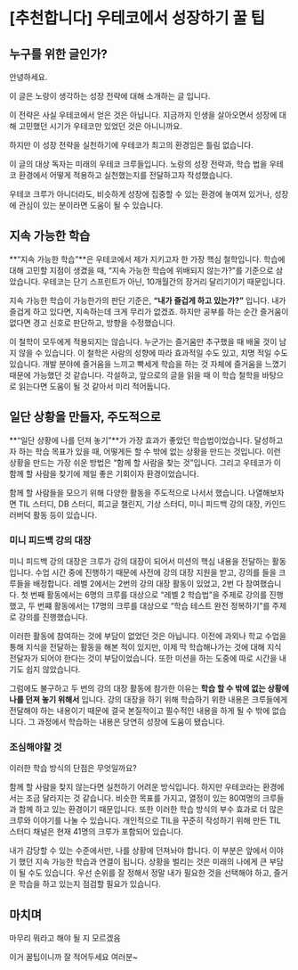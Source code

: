 # [추천합니다] 우테코에서 성장하기 꿀 팁

## 누구를 위한 글인가?

안녕하세요.

이 글은 노랑이 생각하는 성장 전략에 대해 소개하는 글 입니다.

이 전략은 사실 우테코에서 얻은 것은 아닙니다. 지금까지 인생을 살아오면서 성장에 대해 고민했던 시기가 우테코만 있었던 것은 아니니까요.

하지만 이 성장 전략을 실천하기에 우테코가 최고의 환경임은 틀림 없습니다.

이 글의 대상 독자는 미래의 우테코 크루들입니다. 노랑의 성장 전략과, 학습 법을 우테코 환경에서 어떻게 적용하고 실천했는지를 전달하고자 작성했습니다.

우테코 크루가 아니더라도, 비슷하게 성장에 집중할 수 있는 환경에 놓여져 있거나, 성장에 관심이 있는 분이라면 도움이 될 수 있습니다.

## 지속 가능한 학습

**“지속 가능한 학습”**은 우테코에서 제가 지키고자 한 가장 핵심 철학입니다. 학습에 대해 고민할 지점이 생겼을 때, “지속 가능한 학습에 위배되지 않는가?”를 기준으로 삼았습니다. 우테코는 단기 스프린트가 아닌, 10개월간의 장거리 달리기이기 때문입니다.

지속 가능한 학습이 가능한가의 판단 기준은, **“내가 즐겁게 하고 있는가?”** 입니다. 내가 즐겁게 하고 있다면, 지속하는데 크게 무리가 없겠죠. 하지만 공부를 하는 순간 즐거움이 없다면 경고 신호로 판단하고, 방향을 수정했습니다.

이 철학이 모두에게 적용되지는 않습니다. 누군가는 즐거움만 추구했을 때 배울 것이 남지 않을 수 있습니다. 이 철학은 사람의 성향에 따라 효과적일 수도 있고, 치명 적일 수도 있습니다. 개발 분야에 즐거움을 느끼고 빡세게 학습을 하는 것 자체에 즐거움을 느꼈기 때문에 가능했던 것 같습니다. 각설하고, 앞으로의 글을 읽을 때 이 학습 철학을 바탕으로 읽는다면 도움이 될 것 같아서 미리 적어둡니다.

## 일단 상황을 만들자, 주도적으로

**“일단 상황에 나를 던져 놓기”**가 가장 효과가 좋았던 학습법이었습니다. 달성하고자 하는 학습 목표가 있을 때, 어떻게든 할 수 밖에 없는 상황을 만드는 것입니다. 이런 상황을 만드는 가장 쉬운 방법은 “함께 할 사람을 찾는 것”입니다. 그리고 우테코가 이 함께 할 사람을 찾기에 제일 좋은 기회이자 환경이었습니다.

함께 할 사람들을 모으기 위해 다양한 활동을 주도적으로 나서서 했습니다. 나열해보자면 TIL 스터디, DB 스터디, 회고글 챌린지, 기상 스터디, 미니 피드백 강의 대장, 카인드 러버덕 활동 등이 있습니다.

### 미니 피드백 강의 대장

미니 피드백 강의 대장은 크루가 강의 대장이 되어서 미션의 핵심 내용을 전달하는 활동입니다. 수업 시간 중에 진행하기 때문에 사전에 강의 대장 지원을 받고, 강의를 들을 크루들을 배정합니다. 레벨 2에서는 2번의 강의 대장 활동이 있었고, 2번 다 참여했습니다. 첫 번째 활동에서는 6명의 크루를 대상으로 “레벨 2 학습법”을 주제로 강의를 진행했고, 두 번쨰 활동에서는 17명의 크루를 대상으로 “학습 테스트 완전 정복하기”를 주제로 강의를 진행했습니다.

이러한 활동에 참여하는 것에 부담이 없었던 것은 아닙니다. 이전에 과외나 학교 수업을 통해 지식을 전달하는 활동을 해본 적이 있지만, 이제 막 학습해나가는 것에 대해 지식 전달자가 되어야 한다는 것이 부담이었습니다. 또한 미션을 하는 도중에 따로 시간을 내기도 쉽지 않았습니다.

그럼에도 불구하고 두 번의 강의 대장 활동에 참가한 이유는 **학습 할 수 밖에 없는 상황에 나를 던져 놓기 위해서** 입니다. 강의 대장을 하기 위해 학습하기 위한 내용은 크루들에게 전달해야 하는 내용이기 때문에 결국 본질적이고 필수적인 내용을 하게 될 수 밖에 없습니다. 그 과정에서 학습하는 내용은 당연히 성장에 도움이 됐습니다.

### 조심해야할 것

이러한 학습 방식의 단점은 무엇일까요?

함께 할 사람을 찾지 않는다면 실천하기 어려운 방식입니다. 하지만 우테코라는 환경에서는 조금 달라지는 것 같습니다. 비슷한 목표를 가지고, 열정이 있는 80여명의 크루들과 함께 하고 있는 환경이기 때문입니다. 또한 이러한 학습 방식의 부수 효과로 더 많은 크루와 이야기를 나눌 수 있습니다. 개인적으로 TIL을 꾸준히 작성하기 위해 만든 TIL 스터디 채널은 현재 41명의 크루가 포함되어 있습니다.

내가 감당할 수 있는 수준에서만, 나를 상황에 던져놔야 합니다. 이 부분은 앞에서 이야기 했던 지속 가능한 학습과 연결이 됩니다. 상황을 벌리는 것은 미래의 나에게 큰 부담이 될 수도 있습니다. 우선 순위를 잘 정해서 정말 내가 필요한 것을 선택해야 하고, 즐거운 학습을 하고 있는지 점검할 필요가 있습니다.

## 마치며

마무리 뭐라고 해야 될 지 모르겠음

이거 꿀팁이니까 잘 적어두세요 여러분~
